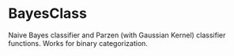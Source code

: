# BayesClass

Naive Bayes classifier and Parzen (with Gaussian Kernel) classifier functions. 
Works for binary categorization.
